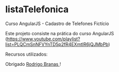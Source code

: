 # listaTelefonica
Curso AngularJS - Cadastro de Telefones Fictício

Este projeto consiste na prática do curso AngularJS (https://www.youtube.com/playlist?list=PLQCmSnNFVYnTD5p2fR4EXmtlR6jQJMbPb)

Recursos utilizados:

Obrigado <a href="https://github.com/rodrigobranas"> Rodrigo Branas </a> !
